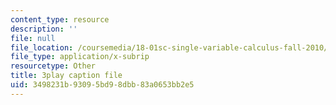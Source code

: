 ```yaml
---
content_type: resource
description: ''
file: null
file_location: /coursemedia/18-01sc-single-variable-calculus-fall-2010/3498231b93095bd98dbb83a0653bb2e5_1RLctDS2hUQ.vtt
file_type: application/x-subrip
resourcetype: Other
title: 3play caption file
uid: 3498231b-9309-5bd9-8dbb-83a0653bb2e5
---
```

